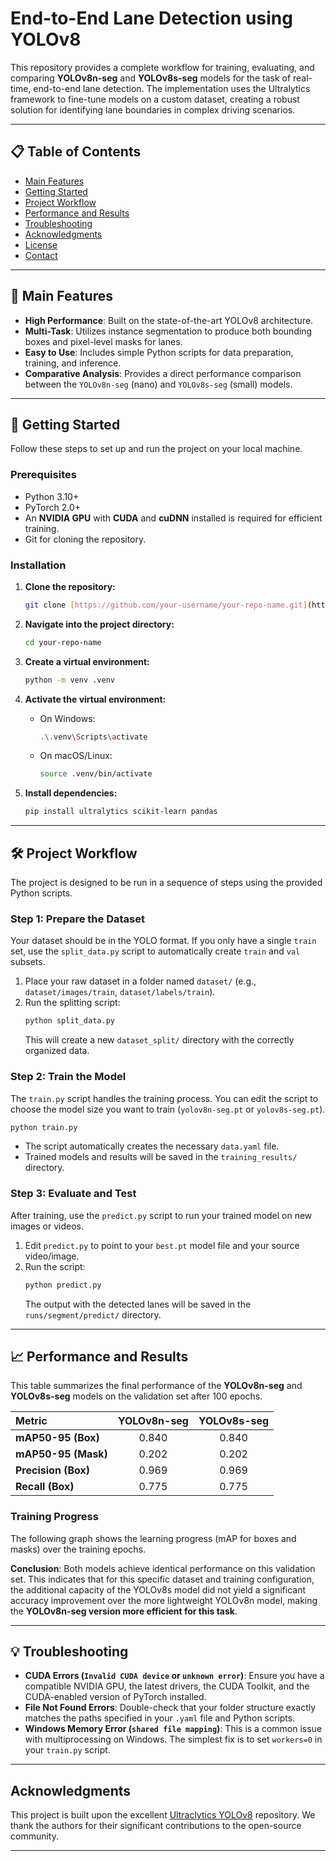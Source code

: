 # End-to-End Lane Detection using YOLOv8

This repository provides a complete workflow for training, evaluating, and comparing **YOLOv8n-seg** and **YOLOv8s-seg** models for the task of real-time, end-to-end lane detection. The implementation uses the Ultralytics framework to fine-tune models on a custom dataset, creating a robust solution for identifying lane boundaries in complex driving scenarios.



---

## 📋 Table of Contents

- [Main Features](#main-features)
- [Getting Started](#getting-started)
- [Project Workflow](#project-workflow)
- [Performance and Results](#performance-and-results)
- [Troubleshooting](#troubleshooting)
- [Acknowledgments](#acknowledgments)
- [License](#license)
- [Contact](#contact)

---

## 🌟 Main Features

-   **High Performance**: Built on the state-of-the-art YOLOv8 architecture.
-   **Multi-Task**: Utilizes instance segmentation to produce both bounding boxes and pixel-level masks for lanes.
-   **Easy to Use**: Includes simple Python scripts for data preparation, training, and inference.
-   **Comparative Analysis**: Provides a direct performance comparison between the `YOLOv8n-seg` (nano) and `YOLOv8s-seg` (small) models.

---

## 🚀 Getting Started

Follow these steps to set up and run the project on your local machine.

### Prerequisites

* Python 3.10+
* PyTorch 2.0+
* An **NVIDIA GPU** with **CUDA** and **cuDNN** installed is required for efficient training.
* Git for cloning the repository.

### Installation

1.  **Clone the repository:**
    ```bash
    git clone [https://github.com/your-username/your-repo-name.git](https://github.com/your-username/your-repo-name.git)
    ```

2.  **Navigate into the project directory:**
    ```bash
    cd your-repo-name
    ```

3.  **Create a virtual environment:**
    ```bash
    python -m venv .venv
    ```

4.  **Activate the virtual environment:**
    * On Windows:
        ```bash
        .\.venv\Scripts\activate
        ```
    * On macOS/Linux:
        ```bash
        source .venv/bin/activate
        ```

5.  **Install dependencies:**
    ```bash
    pip install ultralytics scikit-learn pandas
    ```

---

## 🛠️ Project Workflow

The project is designed to be run in a sequence of steps using the provided Python scripts.

### Step 1: Prepare the Dataset

Your dataset should be in the YOLO format. If you only have a single `train` set, use the `split_data.py` script to automatically create `train` and `val` subsets.

1.  Place your raw dataset in a folder named `dataset/` (e.g., `dataset/images/train`, `dataset/labels/train`).
2.  Run the splitting script:
    ```bash
    python split_data.py
    ```
    This will create a new `dataset_split/` directory with the correctly organized data.

### Step 2: Train the Model

The `train.py` script handles the training process. You can edit the script to choose the model size you want to train (`yolov8n-seg.pt` or `yolov8s-seg.pt`).

```bash
python train.py
```
* The script automatically creates the necessary `data.yaml` file.
* Trained models and results will be saved in the `training_results/` directory.

### Step 3: Evaluate and Test

After training, use the `predict.py` script to run your trained model on new images or videos.

1.  Edit `predict.py` to point to your `best.pt` model file and your source video/image.
2.  Run the script:
    ```bash
    python predict.py
    ```
    The output with the detected lanes will be saved in the `runs/segment/predict/` directory.

---

## 📈 Performance and Results

This table summarizes the final performance of the **YOLOv8n-seg** and **YOLOv8s-seg** models on the validation set after 100 epochs.

| Metric            | YOLOv8n-seg | YOLOv8s-seg |
| :---------------- | :---------: | :---------: |
| **mAP50-95 (Box)** |    0.840    |    0.840    |
| **mAP50-95 (Mask)** |    0.202    |    0.202    |
| **Precision (Box)** |    0.969    |    0.969    |
| **Recall (Box)** |    0.775    |    0.775    |

### Training Progress

The following graph shows the learning progress (mAP for boxes and masks) over the training epochs.



**Conclusion**: Both models achieve identical performance on this validation set. This indicates that for this specific dataset and training configuration, the additional capacity of the YOLOv8s model did not yield a significant accuracy improvement over the more lightweight YOLOv8n model, making the **YOLOv8n-seg version more efficient for this task**.

---

## 💡 Troubleshooting

-   **CUDA Errors (`Invalid CUDA device` or `unknown error`)**: Ensure you have a compatible NVIDIA GPU, the latest drivers, the CUDA Toolkit, and the CUDA-enabled version of PyTorch installed.
-   **File Not Found Errors**: Double-check that your folder structure exactly matches the paths specified in your `.yaml` file and Python scripts.
-   **Windows Memory Error (`shared file mapping`)**: This is a common issue with multiprocessing on Windows. The simplest fix is to set `workers=0` in your `train.py` script.

---

## Acknowledgments

This project is built upon the excellent [Ultraclytics YOLOv8](https://github.com/ultralytics/ultralytics) repository. We thank the authors for their significant contributions to the open-source community.

---
